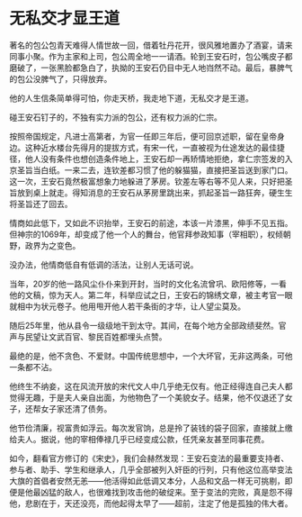 # 无私交才显王道

著名的包公包青天难得人情世故一回，借着牡丹花开，很风雅地置办了酒宴，请来同事小聚。作为主家和上司，包公周全地一一请酒。轮到王安石时，包公嘴皮子都磨破了，一张黑脸都急白了，执拗的王安石仍目中无人地岿然不动。最后，暴脾气的包公没脾气了，只得放弃。 

他的人生信条简单得可怕，你走天桥，我走地下道，无私交才是王道。 

碰王安石钉子的，不独有实力派的包公，还有权力派的仁宗。 

按照帝国规定，凡进士高第者，为官一任即三年后，便可回京述职，留在皇帝身边。这种近水楼台先得月的提拔方式，有宋一代，一直被视为仕途发达的最佳捷径，他人没有条件也想创造条件地上，王安石却一再矫情地拒绝，拿仁宗签发的入京圣旨当白纸。一来二去，连钦差都习惯了他的躲猫猫，直接把圣旨送到家门口。这一次，王安石竟然极富想象力地躲进了茅房。钦差左等右等不见人来，只好把圣旨放到桌上就走。得知消息的王安石从茅房里跳出来，抓起圣旨一路狂奔，硬生生将圣旨还了回去。 

情商如此低下，又如此不识抬举，王安石的前途，本该一片漆黑，伸手不见五指。但神宗的1069年，却变成了他一个人的舞台，他官拜参政知事（宰相职），权倾朝野，政界为之变色。 

没办法，他情商低自有低调的活法，让别人无话可说。 

当年，20岁的他一路风尘仆仆来到开封，当时的文化名流曾巩、欧阳修等，一看他的文稿，惊为天人。第二年，科举应试之日，王安石的锦绣文章，被主考官一眼就相中为状元卷子。他用甩开他人若干条街的才华，让人望尘莫及。 

随后25年里，他从县令一级级地干到太守。其间，在每个地方全部政绩斐然。官声与民望让文武百官、黎民百姓都埋头点赞。 

最绝的是，他不贪色、不爱财。中国传统思想中，一个大坏官，无非这两条，可他一条都不沾。 

他终生不纳妾，这在风流开放的宋代文人中几乎绝无仅有。他正经得连自己夫人都觉得无趣，于是夫人亲自出面，为他物色了一个美貌女子。结果，他不仅退还了女子，还帮女子家还清了债务。 

他节俭清廉，视富贵如浮云。每次发官饷，总是拎了装钱的袋子回家，直接就上缴给夫人。据说，他的宰相俸禄几乎已经变成公款，任凭亲友甚至同事花费。 

如今，翻看官方修订的《宋史》，我们会赫然发现：王安石变法的最重要支持者、参与者、助手、学生和继承人，几乎全部被列入奸臣的行列，只有他这位高举变法大旗的首倡者安然无恙——他活得如此低调又本分，人品和文品一样无可挑剔，即便是他最凶猛的敌人，也很难找到攻击他的破绽来。至于变法的完败，真是怨不得他，悲剧在于，天还没亮，而他起得太早了——超前，注定了他是孤独的伟大者。